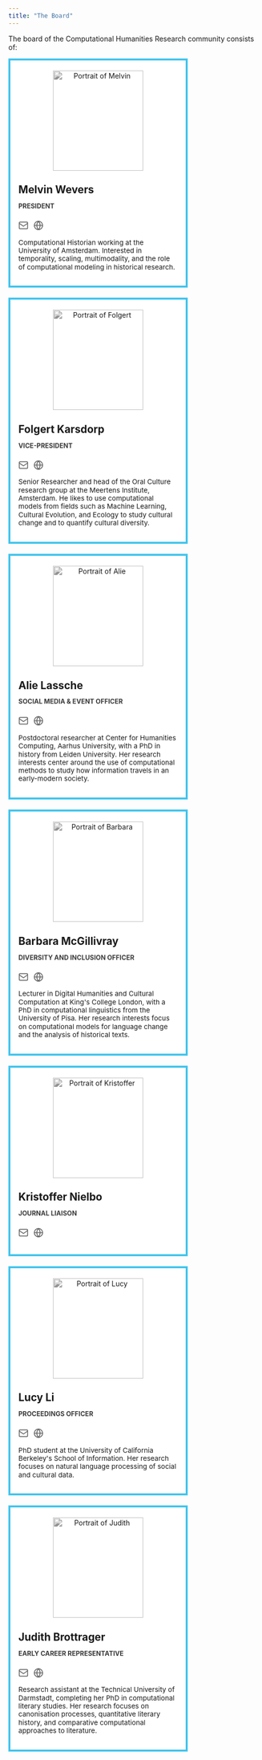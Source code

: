 ```yaml
---
title: "The Board"
---
```


<style>
h1 {
  margin-bottom: 1.5rem;
  text-align: center;
  font-weight: normal;
  letter-spacing: 0.3px;
}

.grid {
    display: grid;
    grid-template-columns: repeat(auto-fit, minmax(250px, 1fr));
    gap: 20px;
    padding: 0px;
    padding-bottom: 20px;
    max-width: calc(3 * 350px); /* Max 3 columns */
}

.profile-card {
  background-color: white;
  border-radius: 0;
  overflow: hidden;
  max-width: 350px;
  border: 4px solid #41C5ED;
}

.profile-card:hover {
  box-shadow: 0 3px 6px rgba(0,0,0,0.12);
}

.profile-image-container {
  padding-top: 20px; /* Add space above the image */
  text-align: center; /* Center the image horizontally */
}

.profile-image {
  width: 180px; /* Square image */
  height: 200px;
  object-fit: cover;
  display: block;
  margin: 0 auto; /* Center the image */
  /* Make BW: https://www.w3schools.com/howto/howto_css_image_bw.asp */
  -webkit-filter: grayscale(100%); /* Safari 6.0 - 9.0 */
  filter: grayscale(100%);
}

.profile-details {
  padding: 1rem;
  font-size: 0.8rem;
}

.profile-name {
  font-size: 1.3rem;
  font-weight: bold;
  margin-bottom: 0.25rem;
  margin-top: 0.6rem; /* decrease space between name and portrait */
}

.profile-title {
  color: #3b3b3b;
  font-size: 0.8rem;
  font-weight: 700;
  text-transform: uppercase;
}

/* Modified profile-mail and profile-link to use icons */
.profile-mail, .profile-link {
  display: inline-block;
  margin-right: 6px;
  margin-top: 0.5rem;
  color: #666;
  transition: color 0.2s ease;
}

.profile-mail:hover, .profile-link:hover {
  color: #41C5ED;
}

.profile-mail svg, .profile-link svg {
  width: 20px;
  height: 20px;
}

.profile-bio {
  font-size: 0.85rem;
  line-height: 1.2;
  margin-top: 0.8rem;
}

/* Responsive Fixes */
@media (max-width: 1024px) {
  .container {
    max-width: 100%;
  }
}

@media (max-width: 768px) {
  .grid {
    grid-template-columns: repeat(auto-fill, minmax(220px, 1fr));
  }
  
  .profile-card {
    max-width: 220px;
  }
  
  .profile-image {
    width: 180px;
    height: 180px;
  }
}

@media (max-width: 480px) {
  .grid {
    grid-template-columns: 1fr;
  }
  
  .profile-card {
    max-width: 100%;
  }
  
  .profile-image {
    width: 240px;
    height: 240px;
  }
}
</style>

The board of the Computational Humanities Research community consists of:
    <div class="grid">
      <!-- profile 1 -->
      <div class="profile-card">
       <div class="profile-image-container">
        <img class="profile-image" src="/images/about/board/Melvin.jpg" alt="Portrait of Melvin">
        </div>
        <div class="profile-details">
          <h2 class="profile-name">Melvin Wevers</h2>
          <p class="profile-title">President</p>
          <a href="mailto: melvin@computational-humanities-research.org" title="Email" class="profile-mail">
            <svg xmlns="http://www.w3.org/2000/svg" viewBox="0 0 24 24" fill="none" stroke="currentColor" stroke-width="2" stroke-linecap="round" stroke-linejoin="round">
            <rect x="2" y="4" width="20" height="16" rx="2" ry="2"></rect>
            <path d="M22 7l-10 7L2 7"></path>
          </svg>
          </a>
           <a href="http://www.melvinwevers.nl" target="_blank" rel="noopener noreferrer" title="Website" class="profile-link">
        <svg xmlns="http://www.w3.org/2000/svg" viewBox="0 0 24 24" fill="none" stroke="currentColor" stroke-width="2" stroke-linecap="round" stroke-linejoin="round">
          <circle cx="12" cy="12" r="10"></circle>
          <line x1="2" y1="12" x2="22" y2="12"></line>
          <path d="M12 2a15.3 15.3 0 014 10 15.3 15.3 0 01-4 10 15.3 15.3 0 01-4-10 15.3 15.3 0 014-10z"></path>
        </svg>
          </a>
          <p class="profile-bio">Computational Historian working at the University of Amsterdam. Interested in temporality, scaling, multimodality, and the role of computational modeling in historical research.</p>
        </div>
      </div>
      <!-- profile 2 -->
      <div class="profile-card">
       <div class="profile-image-container">
        <img class="profile-image" src="/images/about/board/Folgert.jpeg" alt="Portrait of Folgert">
        </div>
        <div class="profile-details">
          <h2 class="profile-name">Folgert Karsdorp</h2>
          <p class="profile-title">Vice-President</p>
                    <a href="mailto: folgert@computational-humanities-research.org" title="Email" class="profile-mail">
            <svg xmlns="http://www.w3.org/2000/svg" viewBox="0 0 24 24" fill="none" stroke="currentColor" stroke-width="2" stroke-linecap="round" stroke-linejoin="round">
            <rect x="2" y="4" width="20" height="16" rx="2" ry="2"></rect>
            <path d="M22 7l-10 7L2 7"></path>
          </svg>
          </a>
           <a href="https://www.karsdorp.io/" target="_blank" rel="noopener noreferrer" title="Website" class="profile-link">
        <svg xmlns="http://www.w3.org/2000/svg" viewBox="0 0 24 24" fill="none" stroke="currentColor" stroke-width="2" stroke-linecap="round" stroke-linejoin="round">
          <circle cx="12" cy="12" r="10"></circle>
          <line x1="2" y1="12" x2="22" y2="12"></line>
          <path d="M12 2a15.3 15.3 0 014 10 15.3 15.3 0 01-4 10 15.3 15.3 0 01-4-10 15.3 15.3 0 014-10z"></path>
        </svg>
          </a>
          <p class="profile-bio">Senior Researcher and head of the Oral Culture research group at the Meertens Institute, Amsterdam. He likes to use computational models from fields such as Machine Learning, Cultural Evolution, and Ecology to study cultural change and to quantify cultural diversity.</p> <!-- INSERT BIO -->
        </div>
      </div>
      <!-- profile 3 -->
      <div class="profile-card">
       <div class="profile-image-container">
        <img class="profile-image" src="/images/about/board/Alie.jpeg" alt="Portrait of Alie">
        </div>
        <div class="profile-details">
          <h2 class="profile-name">Alie Lassche</h2>
          <p class="profile-title">Social Media & Event Officer</p>
           <a href="mailto: alie@computational-humanities-research.org" title="Email" class="profile-mail">
            <svg xmlns="http://www.w3.org/2000/svg" viewBox="0 0 24 24" fill="none" stroke="currentColor" stroke-width="2" stroke-linecap="round" stroke-linejoin="round">
            <rect x="2" y="4" width="20" height="16" rx="2" ry="2"></rect>
            <path d="M22 7l-10 7L2 7"></path>
          </svg>
          </a>
           <a href="https://pure.au.dk/portal/en/persons/a.w.lassche%40cas.au.dk" target="_blank" rel="noopener noreferrer" title="Website" class="profile-link">
        <svg xmlns="http://www.w3.org/2000/svg" viewBox="0 0 24 24" fill="none" stroke="currentColor" stroke-width="2" stroke-linecap="round" stroke-linejoin="round">
          <circle cx="12" cy="12" r="10"></circle>
          <line x1="2" y1="12" x2="22" y2="12"></line>
          <path d="M12 2a15.3 15.3 0 014 10 15.3 15.3 0 01-4 10 15.3 15.3 0 01-4-10 15.3 15.3 0 014-10z"></path>
        </svg>
          </a>
          <p class="profile-bio">Postdoctoral researcher at Center for Humanities Computing, Aarhus University, with a PhD in history from Leiden University. Her research interests center around the use of computational methods to study how information travels in an early-modern society.</p>
        </div>
      </div>
      <!-- profile 4 -->
      <!-- profile 2 -->
      <div class="profile-card">
       <div class="profile-image-container">
        <img class="profile-image" src="/images/about/board/Barbara.jpg" alt="Portrait of Barbara">
        </div>
        <div class="profile-details">
          <h2 class="profile-name">Barbara McGillivray</h2>
          <p class="profile-title">Diversity and Inclusion Officer</p>
            <a href="mailto: barbara@computational-humanities-research.org" title="Email" class="profile-mail">
            <svg xmlns="http://www.w3.org/2000/svg" viewBox="0 0 24 24" fill="none" stroke="currentColor" stroke-width="2" stroke-linecap="round" stroke-linejoin="round">
            <rect x="2" y="4" width="20" height="16" rx="2" ry="2"></rect>
            <path d="M22 7l-10 7L2 7"></path>
          </svg>
          </a>
                <a href="https://www.kcl.ac.uk/people/barbara-mcgillivray" target="_blank" rel="noopener noreferrer" title="Website" class="profile-link">
        <svg xmlns="http://www.w3.org/2000/svg" viewBox="0 0 24 24" fill="none" stroke="currentColor" stroke-width="2" stroke-linecap="round" stroke-linejoin="round">
          <circle cx="12" cy="12" r="10"></circle>
          <line x1="2" y1="12" x2="22" y2="12"></line>
          <path d="M12 2a15.3 15.3 0 014 10 15.3 15.3 0 01-4 10 15.3 15.3 0 01-4-10 15.3 15.3 0 014-10z"></path>
        </svg>
      </a>
          <p class="profile-bio">Lecturer in Digital Humanities and Cultural Computation at King's College London, with a PhD in computational linguistics from the University of Pisa. Her research interests focus on computational models for language change and the analysis of historical texts.</p>
        </div>
      </div>
      <!-- profile 5 -->
      <div class="profile-card">
       <div class="profile-image-container">
        <img class="profile-image" src="/images/about/board/place_holder.png" alt="Portrait of Kristoffer">
        </div>
        <div class="profile-details">
          <h2 class="profile-name">Kristoffer Nielbo</h2>
          <p class="profile-title">Journal Liaison</p>
            <a href="mailto: kristoffer@computational-humanities-research.org" title="Email" class="profile-mail">
            <svg xmlns="http://www.w3.org/2000/svg" viewBox="0 0 24 24" fill="none" stroke="currentColor" stroke-width="2" stroke-linecap="round" stroke-linejoin="round">
            <rect x="2" y="4" width="20" height="16" rx="2" ry="2"></rect>
            <path d="M22 7l-10 7L2 7"></path>
          </svg>
          </a>
           <a href="https://pure.au.dk/portal/da/persons/kln%40cas.au.dk" target="_blank" rel="noopener noreferrer" title="Website" class="profile-link">
        <svg xmlns="http://www.w3.org/2000/svg" viewBox="0 0 24 24" fill="none" stroke="currentColor" stroke-width="2" stroke-linecap="round" stroke-linejoin="round">
          <circle cx="12" cy="12" r="10"></circle>
          <line x1="2" y1="12" x2="22" y2="12"></line>
          <path d="M12 2a15.3 15.3 0 014 10 15.3 15.3 0 01-4 10 15.3 15.3 0 01-4-10 15.3 15.3 0 014-10z"></path>
        </svg>
          </a>
          <p class="profile-bio"></p> <!-- INSERT BIO -->
        </div>
      </div>
            <!-- profile -->
        <div class="profile-card">
       <div class="profile-image-container">
        <img class="profile-image" src="/images/about/board/Lucy.jpg" alt="Portrait of Lucy">
        </div>
        <div class="profile-details">
          <h2 class="profile-name">Lucy Li </h2>
          <p class="profile-title">Proceedings Officer</p>
            <a href="mailto: lucy@computational-humanities-research.org" title="Email" class="profile-mail"> 
            <svg xmlns="http://www.w3.org/2000/svg" viewBox="0 0 24 24" fill="none" stroke="currentColor" stroke-width="2" stroke-linecap="round" stroke-linejoin="round">
            <rect x="2" y="4" width="20" height="16" rx="2" ry="2"></rect>
            <path d="M22 7l-10 7L2 7"></path>
          </svg>
          </a>
           <a href="https://lucy3.github.io/" target="_blank" rel="noopener noreferrer" title="Website" class="profile-link">
        <svg xmlns="http://www.w3.org/2000/svg" viewBox="0 0 24 24" fill="none" stroke="currentColor" stroke-width="2" stroke-linecap="round" stroke-linejoin="round">
          <circle cx="12" cy="12" r="10"></circle>
          <line x1="2" y1="12" x2="22" y2="12"></line>
          <path d="M12 2a15.3 15.3 0 014 10 15.3 15.3 0 01-4 10 15.3 15.3 0 01-4-10 15.3 15.3 0 014-10z"></path>
        </svg>
          </a>
          <p class="profile-bio">PhD student at the University of California Berkeley's School of Information. Her research focuses on natural language processing of social and cultural data.</p> 
        </div>
      </div>
            <!-- profile 7 NB !! MAIL:TO AND WEBSITE-->
        <div class="profile-card">
       <div class="profile-image-container">
        <img class="profile-image" src="/images/about/board/Judith.jpg" alt="Portrait of Judith">
        </div>
        <div class="profile-details">
          <h2 class="profile-name">Judith Brottrager</h2>
          <p class="profile-title">Early Career Representative</p>
            <a href="mailto: judith@computational-humanities-research.org" title="Email" class="profile-mail"> 
            <svg xmlns="http://www.w3.org/2000/svg" viewBox="0 0 24 24" fill="none" stroke="currentColor" stroke-width="2" stroke-linecap="round" stroke-linejoin="round">
            <rect x="2" y="4" width="20" height="16" rx="2" ry="2"></rect>
            <path d="M22 7l-10 7L2 7"></path>
          </svg>
          </a>
           <a href="https://www.linglit.tu-darmstadt.de/institutlinglit/mitarbeitende/brottrager/index.en.jsp" target="_blank" rel="noopener noreferrer" title="Website" class="profile-link">
        <svg xmlns="http://www.w3.org/2000/svg" viewBox="0 0 24 24" fill="none" stroke="currentColor" stroke-width="2" stroke-linecap="round" stroke-linejoin="round">
          <circle cx="12" cy="12" r="10"></circle>
          <line x1="2" y1="12" x2="22" y2="12"></line>
          <path d="M12 2a15.3 15.3 0 014 10 15.3 15.3 0 01-4 10 15.3 15.3 0 01-4-10 15.3 15.3 0 014-10z"></path>
        </svg>
          </a>
          <p class="profile-bio">Research assistant at the Technical University of Darmstadt, completing her PhD in computational literary studies. Her research focuses on canonisation processes, quantitative literary history, and comparative computational approaches to literature.</p>
        </div>
      </div>
      </div>